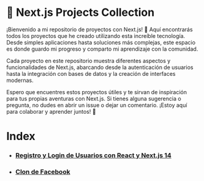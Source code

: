 # 🚀 Next.js Projects Collection

¡Bienvenido a mi repositorio de proyectos con Next.js! 🌟 Aquí encontrarás todos los proyectos que he creado utilizando esta increíble tecnología. Desde simples aplicaciones hasta soluciones más complejas, este espacio es donde guardo mi progreso y comparto mi aprendizaje con la comunidad.

Cada proyecto en este repositorio muestra diferentes aspectos y funcionalidades de Next.js, abarcando desde la autenticación de usuarios hasta la integración con bases de datos y la creación de interfaces modernas.

Espero que encuentres estos proyectos útiles y te sirvan de inspiración para tus propias aventuras con Next.js. Si tienes alguna sugerencia o pregunta, no dudes en abrir un issue o dejar un comentario. ¡Estoy aquí para colaborar y aprender juntos! 🙌

# Index
* ### [Registro y Login de Usuarios con React y Next.js 14](https://github.com/LucianoVelasquez/P-Nextjs/tree/main/next-api-doc)
* ### [Clon de Facebook](https://github.com/LucianoVelasquez/P-Nextjs/tree/main/next-faceb-clone)
